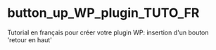 # button_up_WP_plugin_TUTO_FR
Tutorial en français pour créer votre plugin WP: insertion d'un bouton 'retour en haut'
